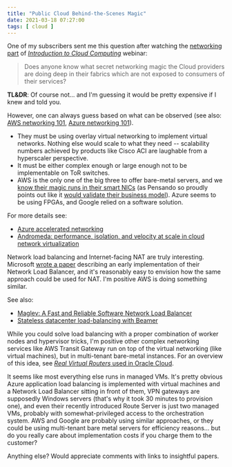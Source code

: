 ```yaml
---
title: "Public Cloud Behind-the-Scenes Magic"
date: 2021-03-18 07:27:00
tags: [ cloud ]
---
```

One of my subscribers sent me this question after watching the [networking part](https://my.ipspace.net/bin/list?id=Cloud101#NET) of *[Introduction to Cloud Computing](https://www.ipspace.net/Introduction_to_Cloud_Computing)* webinar:

> Does anyone know what secret networking magic the Cloud providers are doing deep in their fabrics which are not exposed to consumers of their services?

**TL&DR**: Of course not... and I'm guessing it would be pretty expensive if I knew and told you.

However, one can always guess based on what can be observed (see also: [AWS networking 101](https://blog.ipspace.net/2020/05/aws-networking-101.html), [Azure networking 101](https://blog.ipspace.net/2020/05/azure-networking-101.html)).
<!--more-->
* They must be using overlay virtual networking to implement virtual networks. Nothing else would scale to what they need -- scalability numbers achieved by products like Cisco ACI are laughable from a hyperscaler perspective.
* It must be either complex enough or large enough not to be implementable on ToR switches.
* AWS is the only one of the big three to offer bare-metal servers, and we [know their magic runs in their smart NICs](https://blog.ipspace.net/2020/06/cloud-networking-architectures.html) (as Pensando so proudly points out like it [would validate their business model](https://blog.ipspace.net/2020/09/need-smart-nic.html)). Azure seems to be using FPGAs, and Google relied on a software solution.

For more details see:

* [Azure accelerated networking](https://blog.acolyer.org/2018/05/01/azure-accelerated-networking-smartnics-in-the-public-cloud/)
* [Andromeda: performance, isolation, and velocity at scale in cloud network virtualization](https://blog.acolyer.org/2018/05/02/andromeda-performance-isolation-and-velocity-at-scale-in-cloud-network-virtualization/)

Network load balancing and Internet-facing NAT are truly interesting. Microsoft [wrote a paper](https://conferences.sigcomm.org/sigcomm/2013/papers/sigcomm/p207.pdf) describing an early implementation of their Network Load Balancer, and it's reasonably easy to envision how the same approach could be used for NAT. I'm positive AWS is doing something similar.

See also:

* [Maglev: A Fast and Reliable Software Network Load Balancer](https://blog.acolyer.org/2016/03/21/maglev-a-fast-and-reliable-software-network-load-balancer/)
* [Stateless datacenter load-balancing with Beamer](https://blog.acolyer.org/2018/05/03/stateless-datacenter-load-balancing-with-beamer/)

While you could solve load balancing with a proper combination of worker nodes and hypervisor tricks, I'm positive other complex networking services like AWS Transit Gateway run on top of the virtual networking (like virtual machines), but in multi-tenant bare-metal instances. For an overview of this idea, see [*Real Virtual Routers* used in Oracle Cloud](https://blogs.oracle.com/cloud-infrastructure/first-principles-l2-network-virtualization-for-lift-and-shift).

It seems like most everything else runs in managed VMs. It's pretty obvious Azure application load balancing is implemented with virtual machines and a Network Load Balancer sitting in front of them, VPN gateways are supposedly Windows servers (that's why it took 30 minutes to provision one), and even their recently introduced Route Server is just two managed VMs, probably with somewhat-privileged access to the orchestration system. AWS and Google are probably using similar approaches, or they could be using multi-tenant bare metal servers for efficiency reasons... but do you really care about implementation costs if you charge them to the customer?

Anything else? Would appreciate comments with links to insightful papers.
